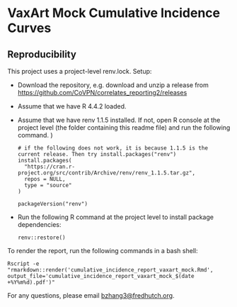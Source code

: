 # VaxArt Mock Cumulative Incidence Curves

## Reproducibility

This project uses a project-level renv.lock. Setup:

- Download the repository, e.g. download and unzip a release from https://github.com/CoVPN/correlates_reporting2/releases

- Assume that we have R 4.4.2 loaded.

- Assume that we have renv 1.1.5 installed. If not, open R console at the project level (the folder containing this readme file) and run the following command.
)
  ```{R}
  # if the following does not work, it is because 1.1.5 is the current release. Then try install.packages("renv")
  install.packages(
    "https://cran.r-project.org/src/contrib/Archive/renv/renv_1.1.5.tar.gz",
    repos = NULL,
    type = "source"
  )
  
  packageVersion("renv")  
  ```

- Run the following R command at the project level to install package dependencies:
  ```{R}
  renv::restore()
  ```

To render the report, run the following commands in a bash shell:
```{bash}
Rscript -e "rmarkdown::render('cumulative_incidence_report_vaxart_mock.Rmd', output_file='cumulative_incidence_report_vaxart_mock_$(date +%Y%m%d).pdf')"
```


For any questions, please email bzhang3@fredhutch.org. 
